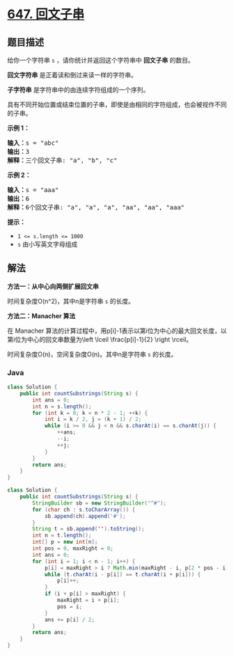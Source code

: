 # [647. 回文子串](https://leetcode.cn/problems/palindromic-substrings)

## 题目描述

<p>给你一个字符串 <code>s</code> ，请你统计并返回这个字符串中 <strong>回文子串</strong> 的数目。</p>

<p><strong>回文字符串</strong> 是正着读和倒过来读一样的字符串。</p>

<p><strong>子字符串</strong> 是字符串中的由连续字符组成的一个序列。</p>

<p>具有不同开始位置或结束位置的子串，即使是由相同的字符组成，也会被视作不同的子串。</p>

<p><strong>示例 1：</strong></p>

<pre>
<strong>输入：</strong>s = "abc"
<strong>输出：</strong>3
<strong>解释：</strong>三个回文子串: "a", "b", "c"
</pre>

<p><strong>示例 2：</strong></p>

<pre>
<strong>输入：</strong>s = "aaa"
<strong>输出：</strong>6
<strong>解释：</strong>6个回文子串: "a", "a", "a", "aa", "aa", "aaa"</pre>

<p><strong>提示：</strong></p>

<ul>
	<li><code>1 &lt;= s.length &lt;= 1000</code></li>
	<li><code>s</code> 由小写英文字母组成</li>
</ul>

## 解法

**方法一：从中心向两侧扩展回文串**

时间复杂度O(n^2)，其中n是字符串 `s` 的长度。

**方法二：Manacher 算法**

在 Manacher 算法的计算过程中，用p[i]-1表示以第i位为中心的最大回文长度，以第i位为中心的回文串数量为\left \lceil \frac{p[i]-1}{2}  \right \rceil。

时间复杂度O(n)，空间复杂度O(n)。其中n是字符串 `s` 的长度。

### **Java**

```java
class Solution {
    public int countSubstrings(String s) {
        int ans = 0;
        int n = s.length();
        for (int k = 0; k < n * 2 - 1; ++k) {
            int i = k / 2, j = (k + 1) / 2;
            while (i >= 0 && j < n && s.charAt(i) == s.charAt(j)) {
                ++ans;
                --i;
                ++j;
            }
        }
        return ans;
    }
}
```

```java
class Solution {
    public int countSubstrings(String s) {
        StringBuilder sb = new StringBuilder("^#");
        for (char ch : s.toCharArray()) {
            sb.append(ch).append('#');
        }
        String t = sb.append('').toString();
        int n = t.length();
        int[] p = new int[n];
        int pos = 0, maxRight = 0;
        int ans = 0;
        for (int i = 1; i < n - 1; i++) {
            p[i] = maxRight > i ? Math.min(maxRight - i, p[2 * pos - i]) : 1;
            while (t.charAt(i - p[i]) == t.charAt(i + p[i])) {
                p[i]++;
            }
            if (i + p[i] > maxRight) {
                maxRight = i + p[i];
                pos = i;
            }
            ans += p[i] / 2;
        }
        return ans;
    }
}
```
